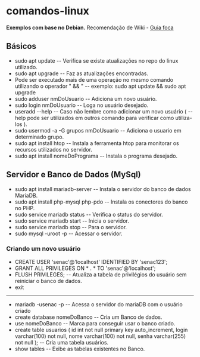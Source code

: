 # comandos-linux
**Exemplos com base no Debian.**
Recomendação de Wiki - [Guia foca](https://www.guiafoca.org/)
## Básicos
- sudo apt update -- Verifica se existe atualizações no repo do linux utilizado.
- sudo apt upgrade -- Faz as atualizações encontradas.
- Pode ser executado mais de uma operação no mesmo comando utilizando o operador " && " -- exemplo: sudo apt update && sudo apt upgrade
- sudo adduser nmDoUsuario -- Adiciona um novo usuário.
- sudo login nmDoUsuario -- Loga no usuário desejado.
- useradd --help -- Caso não lembre como adicionar um novo usuário ( --help pode ser utilizados em outros comando para verificar como utiliza-los ).
- sudo usermod -a -G grupos nmDoUsuario -- Adiciona o usuario em determinado grupo.
- sudo apt install htop -- Instala a ferramenta htop para monitorar os recursos utilizados no servidor.
- sudo apt install nomeDoPrograma -- Instala o programa desejado.
## Servidor e Banco de Dados (MySql)
- sudo apt install mariadb-server -- Instala o servidor do banco de dados MariaDB.
- sudo apt install php-mysql php-pdo -- Instala os conectores do banco no PHP.
- sudo service mariadb status -- Verifica o status do servidor.
- sudo service mariadb start -- Inicia o servidor.
- sudo service mariadb stop -- Para o servidor.
- sudo mysql -uroot -p -- Acessar o servidor.
### Criando um novo usuário
- CREATE USER 'senac'@'localhost' IDENTIFIED BY 'senac123';
- GRANT ALL PRIVILEGES ON * . * TO 'senac'@'localhost';
- FLUSH PRIVILEGES; -- Atualiza a tabela de privilégios do usuário sem reiniciar o banco de dados.
- exit
-----------
- mariadb -usenac -p -- Acessa o servidor do mariaDB com o usuário criado
- create database nomeDoBanco -- Cria um Banco de dados.
- use nomeDoBanco -- Marca para conseguir usar o banco criado.
- create table usuarios ( id int not null primary key auto_increment, login varchar(100) not null, nome varchar(100) not null, senha varchar(255) not null ); -- Cria uma tabela usuários.
- show tables -- Exibe as tabelas existentes no Banco.
